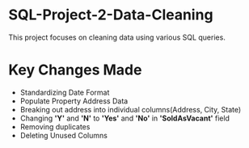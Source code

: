 # SQL-Project-2-Data-Cleaning

This project focuses on cleaning data using various SQL queries.

# Key Changes Made
- Standardizing Date Format
- Populate Property Address Data
- Breaking out address into individual columns(Address, City, State)
- Changing **'Y'** and **'N'** to **'Yes'** and **'No'** in **'SoldAsVacant'** field
- Removing duplicates
- Deleting Unused Columns
